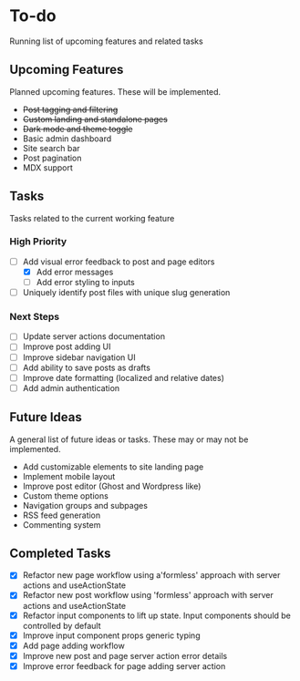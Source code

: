 # To-do

Running list of upcoming features and related tasks

## Upcoming Features

Planned upcoming features. These will be implemented.

- ~~Post tagging and filtering~~
- ~~Custom landing and standalone pages~~
- ~~Dark mode and theme toggle~~
- Basic admin dashboard
- Site search bar
- Post pagination
- MDX support

## Tasks

Tasks related to the current working feature

### High Priority

- [ ] Add visual error feedback to post and page editors
  - [x] Add error messages
  - [ ] Add error styling to inputs
- [ ] Uniquely identify post files with unique slug generation

### Next Steps

- [ ] Update server actions documentation
- [ ] Improve post adding UI
- [ ] Improve sidebar navigation UI
- [ ] Add ability to save posts as drafts
- [ ] Improve date formatting (localized and relative dates)
- [ ] Add admin authentication

## Future Ideas

A general list of future ideas or tasks. These may or may not be implemented.

- Add customizable elements to site landing page
- Implement mobile layout
- Improve post editor (Ghost and Wordpress like)
- Custom theme options
- Navigation groups and subpages
- RSS feed generation
- Commenting system

## Completed Tasks

- [x] Refactor new page workflow using a'formless' approach with server actions and useActionState
- [x] Refactor new post workflow using 'formless' approach with server actions and useActionState
- [x] Refactor input components to lift up state. Input components should be controlled by default
- [x] Improve input component props generic typing
- [x] Add page adding workflow
- [x] Improve new post and page server action error details
- [x] Improve error feedback for page adding server action
